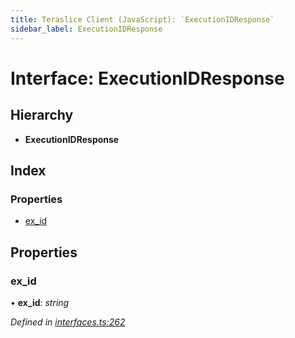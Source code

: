 ```yaml
---
title: Teraslice Client (JavaScript): `ExecutionIDResponse`
sidebar_label: ExecutionIDResponse
---
```


# Interface: ExecutionIDResponse

## Hierarchy

* **ExecutionIDResponse**

## Index

### Properties

* [ex_id](executionidresponse.md#ex_id)

## Properties

###  ex_id

• **ex_id**: *string*

*Defined in [interfaces.ts:262](https://github.com/terascope/teraslice/blob/d8feecc03/packages/teraslice-client-js/src/interfaces.ts#L262)*
